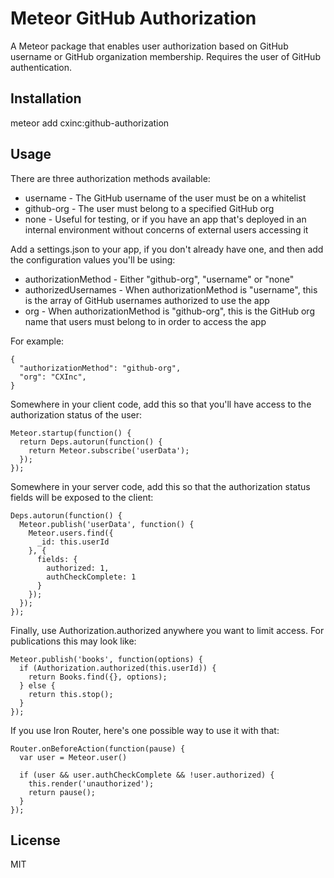 Meteor GitHub Authorization
===========================

A Meteor package that enables user authorization based on GitHub username or GitHub organization membership. Requires the user of GitHub authentication.

Installation
------------

meteor add cxinc:github-authorization

Usage
-----

There are three authorization methods available:

  * username - The GitHub username of the user must be on a whitelist
  * github-org - The user must belong to a specified GitHub org
  * none - Useful for testing, or if you have an app that's deployed in an internal environment without concerns of external users accessing it

Add a settings.json to your app, if you don't already have one, and then add the configuration values you'll be using:

  * authorizationMethod - Either "github-org", "username" or "none"
  * authorizedUsernames - When authorizationMethod is "username", this is the array of GitHub usernames authorized to use the app
  * org - When authorizationMethod is "github-org", this is the GitHub org name that users must belong to in order to access the app

For example:

    {
      "authorizationMethod": "github-org",
      "org": "CXInc",
    }

Somewhere in your client code, add this so that you'll have access to the authorization status of the user:

    Meteor.startup(function() {
      return Deps.autorun(function() {
        return Meteor.subscribe('userData');
      });
    });

Somewhere in your server code, add this so that the authorization status fields will be exposed to the client:

    Deps.autorun(function() {
      Meteor.publish('userData', function() {
        Meteor.users.find({
          _id: this.userId
        }, {
          fields: {
            authorized: 1,
            authCheckComplete: 1
          }
        });
      });
    });

Finally, use Authorization.authorized anywhere you want to limit access. For publications this may look like:

    Meteor.publish('books', function(options) {
      if (Authorization.authorized(this.userId)) {
        return Books.find({}, options);
      } else {
        return this.stop();
      }
    });

If you use Iron Router, here's one possible way to use it with that:

    Router.onBeforeAction(function(pause) {
      var user = Meteor.user()

      if (user && user.authCheckComplete && !user.authorized) {
        this.render('unauthorized');
        return pause();
      }
    });

License
-------

MIT

